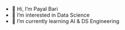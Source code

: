 - 👋 Hi, I’m Payal Bari
- 👀 I’m interested in Data Science
- 🌱 I’m currently learning AI & DS Engineering
  

<!---
PayalBari1010/PayalBari1010 is a ✨ special ✨ repository because its `README.md` (this file) appears on your GitHub profile.
You can click the Preview link to take a look at your changes.
--->
